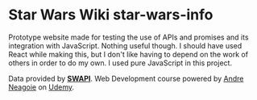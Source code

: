 # Star Wars Wiki star-wars-info

Prototype website made for testing the use of APIs and promises and its integration with JavaScript. Nothing useful though. I should have used React while making this, but I don't like having to depend on the work of others in order to do my own. I used pure JavaScript in this project.


Data provided by [**SWAPI**](https://swapi.co/).
Web Development course powered by [Andre Neagoie](https://github.com/aneagoie) on [Udemy](https://www.udemy.com/).
